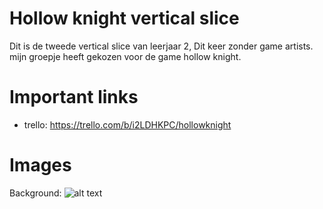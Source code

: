# Hollow knight vertical slice

Dit is de tweede vertical slice van leerjaar 2, Dit keer zonder game artists.
mijn groepje heeft gekozen voor de game hollow knight.


# Important links
  - trello: https://trello.com/b/i2LDHKPC/hollowknight
  
# Images
Background:
![alt text](https://github.com/Calvin-Davidson/HollowKnight-VerticalSlice2/blob/main/Assets/Images/result.png?raw=true)
